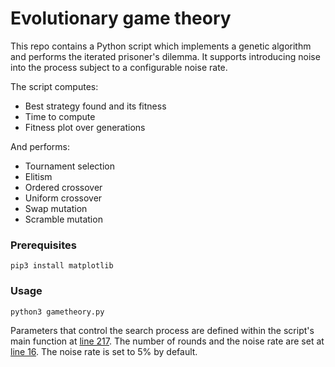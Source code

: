 # Evolutionary game theory

This repo contains a Python script which implements a genetic algorithm and performs the iterated prisoner's dilemma. It supports introducing noise into the process subject to a configurable noise rate.

The script computes:
- Best strategy found and its fitness
- Time to compute
- Fitness plot over generations

And performs:
- Tournament selection
- Elitism
- Ordered crossover
- Uniform crossover
- Swap mutation
- Scramble mutation

### Prerequisites

```
pip3 install matplotlib
```

### Usage

```
python3 gametheory.py
```

Parameters that control the search process are defined within the script's main function at [line 217](https://github.com/davisross/evolutionary-game-theory/blob/main/gametheory.py#L217). The number of rounds and the noise rate are set at [line 16](https://github.com/davisross/evolutionary-game-theory/blob/main/gametheory.py#L16). The noise rate is set to 5% by default.
